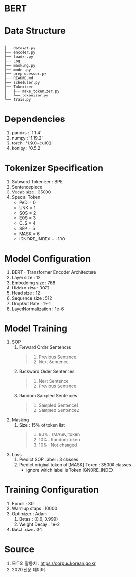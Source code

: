 # BERT


# Data Structure
```
.
├── dataset.py
├── encoder.py
├── loader.py
├── Log
├── masking.py
├── model.py
├── preprocessor.py
├── README.md
├── scheduler.py
├── Tokenizer
│   ├── make_tokenizer.py
│   └── tokenizer.py
└── train.py
```

# Dependencies
  1. pandas : '1.1.4'
  2. numpy : '1.19.2' 
  3. torch : '1.9.0+cu102'
  4. konlpy : '0.5.2'

# Tokenizer Specification
  1. Subword Tokenizer : BPE
  2. Sentencepiece
  3. Vocab size : 35000
  4. Special Token
      * PAD = 0
      * UNK = 1
      * SOS = 2
      * EOS = 3
      * CLS = 4
      * SEP = 5
      * MASK = 6
      * IGNORE_INDEX = -100

# Model Configuration
  1. BERT - Transformer Encoder Architecture
  2. Layer size : 12
  3. Embedding size : 768
  4. Hidden size : 3072
  5. Head size : 12
  6. Sequence size : 512
  7. DropOut Rate : 1e-1
  8. LayerNormalization : 1e-6

# Model Training
  1. SOP
        1. Forward Order Sentences
            > 1. Previous Sentence
            > 2. Next Sentence
        2. Backward Order Sentences
            > 1. Next Sentence
            > 2. Previous Sentence
        3. Random Sampled Sentences
            > 1. Sampled Sentence1
            > 2. Sampled Sentence2
  2. Masking
        1. Size : 15% of token list
            > 1. 80% : [MASK] token
            > 2. 10% : Random token
            > 3. 10% : Not changed
  3. Loss
        1. Predict SOP Label : 3 classes 
        2. Predict original token of [MASK] Token : 35000 classes
            * ignore which label is Token.IGNORE_INDEX

# Training Configuration
  1. Epoch : 30
  2. Warmup staps : 10000
  3. Optimizer : Adam
        1. Betas : (0.9, 0.999)
        2. Weight Decay : 1e-2
  4. Batch size : 64

# Source
  1. 모두의 말뭉치 : https://corpus.korean.go.kr
  2. 2020 신문 데이터
